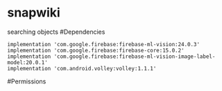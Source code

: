 # snapwiki
searching objects
#Dependencies

    implementation 'com.google.firebase:firebase-ml-vision:24.0.3'
    implementation 'com.google.firebase:firebase-core:15.0.2'
    implementation 'com.google.firebase:firebase-ml-vision-image-label-model:20.0.1'
    implementation 'com.android.volley:volley:1.1.1'
    



#Permissions

<uses-permission android:name="android.permission.INTERNET"/>
    <uses-permission android:name="android.permission.CAMERA"/>
    <uses-permission
        android:name="android.hardware.camera"
        android:required= "true" />
